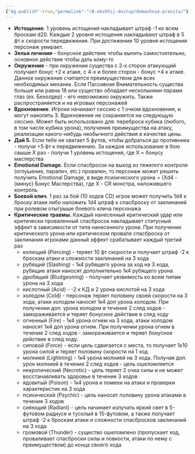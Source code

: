 ```yaml
---
{"dg-publish":true,"permalink":"/8-obshhij-dostup/domashnie-pravila/"}
---
```


- **Истощение**. 1 уровень истощения накладывает штраф -1 ко всем броскам d20. Каждые 2 уровня истощения накладывают штраф в 5 фт к скорости передвижения. При достижении 10 уровня истощения персонаж умирает. 
- **Зелья лечения** - бонусное действие чтобы выпить самостоятельно, основное действие чтобы дать кому-то
- **Окружение** - при окружении существа с 2-х сторон атакующий получает бонус +2 к атаке, с 4-х и более сторон - бонус +4 к атаке. Данное окружение считается преимуществом для всех необходимых механик. Если Пассивная Внимательность существа больше или равна 18 или существо обладает несколькими парами глаз (ex. Бехолдер) - его невозможно окружить. Также распространяется и на игровых персонажей
- **Вдохновение**. Игроки начинают сессию с 1 очком вдохновения, и могут накопить 3. Вдохновение не сохраняется на следующую сессию. Может быть использовано для: переброса кубика (любого, в том числе кубика урона), получения преимущества на атаку, реализации какого-нибудь необычного действия в качестве цены. 
- **Дай 5.** Если тебе не хватает 5 футов, чтобы добраться до противника - получи +5 фт к передвижению. За каждое использование в бою свыше Х раз - получи 1 уровень истощения, где Х = бонусу мастерства
- **Emotional Damage.** Если спасбросок на выход из тяжелого контроля (оглушение, паралич, etc.) провален, то персонаж может решить получить Emotional Damage, в виде психического урона = (Хd4 - (минус) Бонус Мастерства), где Х - CR монстра, наложившего контроль 
- **Боевой клич**. 1 раз за бой (10 ходов CD) игрок может получить 1d4 к броску атаки либо наложить 1d4 штраф к спасброску от заклинаний при ролевом отыгрыше боевого клича персонажа 
- **Критические травмы.** Каждый нанесенный критический удар или критически проваленный спасбросок накладывает статусный эффект в зависимости от типа нанесенного урона. При получении критического урона или критическом провале спасброска от заклинания игроками данный эффект срабатывает каждый третий раз
	- колющий (Piercing) - теряет 10 фт скорости и получает штраф -2 к броскам атаки и сложности заклинаний на 3 хода
	- рубящий (Slashing) - 1к4 рубящего урона за ход на 3 хода, рубящие атаки наносят дополнительно 1к4 рубящего урона
	- дробящий (Bludgeoning) - получает уязвимость ко всем типам урона на 3 хода
	- кислотный (Acid) - -2 к КД и 2 урона кислотой на 3 хода
	- холодом (Cold) - персонаж теряет половину своей скорости на 3 хода, атаки холодом наносят 1к4 доп урона холодом. При получении доп. урона холодом в течение 2 след ходов - замораживается и теряет бонусное действие в след ходу 
	- огненный (Fire) - 1к4 урона огнем на 3 хода, атаки холодом наносят 1к4 доп урона огнем. При получении урона огнем в течение 2 след ходов - замораживается и теряет бонусное действие в след ходу.
	- силовой (Force) - если цель сдвигается с места, то получает 1к10 урона силой и теряет половину скорости на 1 ход
	- молнией (Lightning) - 1к4 урона молнией на 3 хода. Получая доп. урон молнией в течение 2 след ходов - цель ошеломляется
	- некротический (Necrotic) - цель теряет 2 очка силы и не может восстанавливать здоровье в течение 3 ходов
	- ядовитый (Poison) - 1к4 урона и помехи на атаки и проверки характеристик на 3 хода
	- психический (Psychic) - цель наносит половину урона атаками в течение 3 ходов
	- сияющий (Radiant) - цель начинает излучать яркий свет в 5-футовом радиусе и тусклый в 15-футовом, а также получает штраф -2 к броскам атаки и сложности спасбросков заклинаний на 3 хода
	- громовой (Thunder) - существо ошеломлено (пропускает ход, проваливает спасброски силы и ловкости, атаки по нему с преимуществом) до конца своего хода